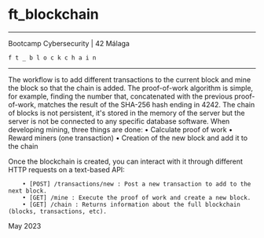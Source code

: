 # ft_blockchain

____________________________________
 Bootcamp Cybersecurity | 42 Málaga
 
    f t _ b l o c k c h a i n
____________________________________

The workflow is to add different transactions to the current block and mine the block so
that the chain is added.
The proof-of-work algorithm is simple, for example, finding the number that, 
concatenated with the previous proof-of-work, matches the result of the SHA-256
hash ending in 4242. The chain of blocks is not persistent, it's stored in
the memory of the server but the server is not be connected to any specific database
software. When developing mining, three things are done:
    • Calculate proof of work
    • Reward miners (one transaction)
    • Creation of the new block and add it to the chain

Once the blockchain is created, you can interact with it through different HTTP
requests on a text-based API:
```
    • [POST] /transactions/new : Post a new transaction to add to the next block.
    • [GET] /mine : Execute the proof of work and create a new block.
    • [GET] /chain : Returns information about the full blockchain (blocks, transactions, etc).
```
May 2023
